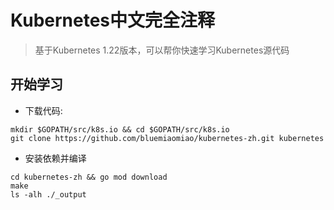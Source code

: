 # Kubernetes中文完全注释

> 基于Kubernetes 1.22版本，可以帮你快速学习Kubernetes源代码

## 开始学习

- 下载代码:

```shell
mkdir $GOPATH/src/k8s.io && cd $GOPATH/src/k8s.io
git clone https://github.com/bluemiaomiao/kubernetes-zh.git kubernetes
```

- 安装依赖并编译

```shell
cd kubernetes-zh && go mod download
make
ls -alh ./_output
```


